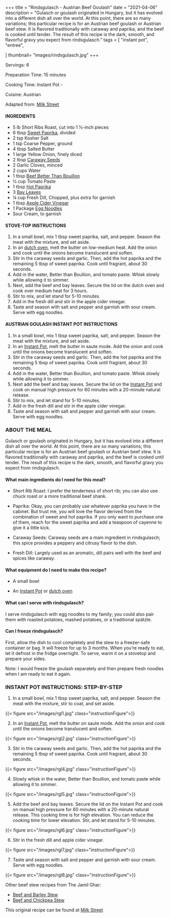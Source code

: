 
+++
title = "Rindsgulasch - Austrian Beef Goulash"
date = "2021-04-06"
description = "Gulasch or goulash originated in Hungary, but it has evolved into a different dish all over the world. At this point, there are so many variations; this particular recipe is for an Austrian beef goulash or Austrian beef stew. It is flavored traditionally with caraway and paprika, and the beef is cooked until tender. The result of this recipe is the dark, smooth, and flavorful gravy you expect from rindsgulasch."
tags = [
    "instant pot",
    "entree",
   
]
thumbnail= "images/rindsgulasch.jpg"
+++

Servings: 6<!--more-->

Preparation Time: 15 minutes

Cooking Time: Instant Pot - 

Cuisine: Austrian

Adapted from: [Milk Street](https://www.177milkstreet.com/recipes/austrian-beef-stew-with-paprika-and-caraway-goulash)

#### INGREDIENTS 

* 5 lb Short Ribs Roast, cut into 1 ½-inch pieces 
* 6 tbsp [Sweet Paprika](https://amzn.to/3jJjOGx), divided
* 2 tsp Kosher Salt 
* 1 tsp Coarse Pepper, ground
* 4 tbsp Salted Butter
* 1 large Yellow Onion, finely diced 
* 2 tbsp [Caraway Seeds](https://amzn.to/3b6l7Ls) 
* 2 Garlic Cloves, minced
* 2 cups Water
* 1 tbsp [Beef Better Than Bouillon](https://amzn.to/3qUFukL)
* ½ cup Tomato Paste 
* 1 tbsp [Hot Paprika](https://amzn.to/2ZeqanW) 
* 3 [Bay Leaves](https://amzn.to/3tUxsLA)
* ¼ cup Fresh Dill, Chopped, plus extra for garnish 
* 1 tbsp [Apple Cider Vinegar](https://amzn.to/37dBDs5)
* 1 Package [Egg Noodles](https://amzn.to/2Zf7O60)  
* Sour Cream, to garnish 

#### STOVE-TOP INSTRUCTIONS 

1. In a small bowl, mix 1 tbsp sweet paprika, salt, and pepper. Season the meat with the mixture, and set aside. 
2. In an [dutch oven](https://amzn.to/3wIA1Bu), melt the butter on low-medium heat. Add the onion and cook until the onions become translucent and soften. 
3. Stir in the caraway seeds and garlic. Then, add the hot paprika and the remaining 5 tbsp of sweet paprika. Cook until fragrant, about 30 seconds. 
4. Add in the water, Better than Boullion, and tomato paste. Whisk slowly while allowing it to simmer. 
5. Next, add the beef and bay leaves. Secure the lid on the dutch oven and cook over medium heat for 3 hours. 
6. Stir to mix, and let stand for 5-10 minutes. 
7. Add in the fresh dill and stir in the apple cider vinegar. 
8. Taste and season with salt and pepper and garnish with sour cream. Serve with egg noodles.

#### AUSTRIAN GOULASH INSTANT POT INSTRUCTIONS 

1. In a small bowl, mix 1 tbsp sweet paprika, salt, and pepper. Season the meat with the mixture, and set aside. 
2. In an [Instant Pot](https://amzn.to/3qfNYCZ), melt the butter in saute mode. Add the onion and cook until the onions become translucent and soften. 
3. Stir in the caraway seeds and garlic. Then, add the hot paprika and the remaining 5 tbsp of sweet paprika. Cook until fragrant, about 30 seconds. 
4. Add in the water, Better than Boullion, and tomato paste. Whisk slowly while allowing it to simmer. 
5. Next add the beef and bay leaves. Secure the lid on the [Instant Pot](https://amzn.to/3qfNYCZ) and cook on manual high pressure for 60 minutes with a 20-minute natural release.
6. Stir to mix, and let stand for 5-10 minutes. 
7. Add in the fresh dill and stir in the apple cider vinegar. 
8. Taste and season with salt and pepper and garnish with sour cream. Serve with egg noodles. 

### ABOUT THE MEAL

Gulasch or goulash originated in Hungary, but it has evolved into a different dish all over the world. At this point, there are so many variations; this particular recipe is for an Austrian beef goulash or Austrian beef stew. It is flavored traditionally with caraway and paprika, and the beef is cooked until tender. The result of this recipe is the dark, smooth, and flavorful gravy you expect from rindsgulasch.

#### What main ingredients do I need for this meal?

* Short Rib Roast: I prefer the tenderness of short rib; you can also use chuck roast or a more traditional beef shank. 

* Paprika: Okay, you can probably use whatever paprika you have in the cabinet. But trust me, you will love the flavor derived from the combination of sweet and hot paprika. If you only want to purchase one of them, reach for the sweet paprika and add a teaspoon of cayenne to give it a little kick. 

* Caraway Seeds: Caraway seeds are a main ingredient in rindsgulasch; this spice provides a peppery and citrusy flavor to the dish.  

* Fresh Dill: Largely used as an aromatic, dill pairs well with the beef and spices like caraway. 

#### What equipment do I need to make this recipe?

* A small bowl

* An [Instant Pot](https://amzn.to/3qfNYCZ) or [dutch oven](https://amzn.to/3wIA1Bu)

#### What can I serve with rindsgulasch? 

I serve rindsgulasch with egg noodles to my family; you could also pair them with roasted potatoes, mashed potatoes, or a traditional spätzle. 

#### Can I freeze rindsgulasch?

First, allow the dish to cool completely and the stew to a freezer-safe container or bag. It will freeze for up to 3 months. When you’re ready to eat, let it defrost in the fridge overnight. To serve, warm it on a stovetop and prepare your sides. 

Note: I would freeze the goulash separately and then prepare fresh noodles when I am ready to eat it again. 

### INSTANT POT INSTRUCTIONS: STEP-BY-STEP 

1. In a small bowl, mix 1 tbsp sweet paprika, salt, and pepper. Season the meat with the mixture, stir to coat, and set aside. 

{{< figure src="/images/rgl1.jpg" class="instructionFigure">}}

2. In an [Instant Pot](https://amzn.to/3qfNYCZ), melt the butter on saute mode. Add the onion and cook until the onions become translucent and soften. 

{{< figure src="/images/rgl2.jpg" class="instructionFigure">}}

3. Stir in the caraway seeds and garlic. Then, add the hot paprika and the remaining 5 tbsp of sweet paprika. Cook until fragrant, about 30 seconds. 

{{< figure src="/images/rgl4.jpg" class="instructionFigure">}}

4. Slowly whisk in the water, Better than Boullion, and tomato paste while allowing it to simmer. 

{{< figure src="/images/rgl5.jpg" class="instructionFigure">}}

5. Add the beef and bay leaves. Secure the lid on the Instant Pot and cook on manual high pressure for 60 minutes with a 20-minute natural release. This cooking time is for high elevation. You can reduce the cooking time for lower elevation. Stir, and let stand for 5-10 minutes. 

{{< figure src="/images/rgl6.jpg" class="instructionFigure">}}

6. Stir in the fresh dill and apple cider vinegar. 

{{< figure src="/images/rgl7.jpg" class="instructionFigure">}}

7. Taste and season with salt and pepper and garnish with sour cream. Serve with egg noodles. 

{{< figure src="/images/rgl8.jpg" class="instructionFigure">}}

Other beef stew recipes from The Jamil Ghar:

* [Beef and Barley Stew](https://www.jamilghar.com/recipe/beef_and_barley_stew/)
* [Beef and Chickpea Stew](https://www.jamilghar.com/recipe/beef_chickpea_stew/)

This original recipe can be found at [Milk Street](https://www.177milkstreet.com/recipes/austrian-beef-stew-with-paprika-and-caraway-goulash)
